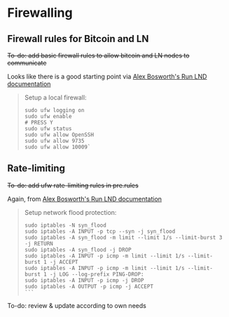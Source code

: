 # Firewalling

## Firewall rules for Bitcoin and LN

<del>To-do: add basic firewall rules to allow bitcoin and LN nodes to communicate</del>

Looks like there is a good starting point via [Alex Bosworth's Run LND documentation](https://github.com/alexbosworth/run-lnd)

>  Setup a local firewall:
> ```
> sudo ufw logging on
> sudo ufw enable
> # PRESS Y
> sudo ufw status
> sudo ufw allow OpenSSH
> sudo ufw allow 9735
> sudo ufw allow 10009`
> ```

## Rate-limiting

<del>To-do: add ufw rate-limiting rules in pre.rules</del>

Again, from [Alex Bosworth's Run LND documentation](https://github.com/alexbosworth/run-lnd)

> Setup network flood protection:
> ````
> sudo iptables -N syn_flood
> sudo iptables -A INPUT -p tcp --syn -j syn_flood
> sudo iptables -A syn_flood -m limit --limit 1/s --limit-burst 3 -j RETURN
> sudo iptables -A syn_flood -j DROP
> sudo iptables -A INPUT -p icmp -m limit --limit 1/s --limit-burst 1 -j ACCEPT
> sudo iptables -A INPUT -p icmp -m limit --limit 1/s --limit-burst 1 -j LOG --log-prefix PING-DROP:
> sudo iptables -A INPUT -p icmp -j DROP
> sudo iptables -A OUTPUT -p icmp -j ACCEPT
> ```

To-do: review & update according to own needs
